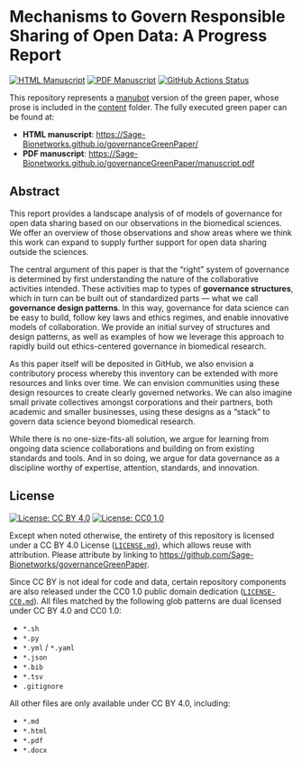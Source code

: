# Mechanisms to Govern Responsible Sharing of Open Data: A Progress Report

<!-- usage note: edit the H1 title above to personalize the manuscript -->

[![HTML Manuscript](https://img.shields.io/badge/manuscript-HTML-blue.svg)](https://Sage-Bionetworks.github.io/governanceGreenPaper/)
[![PDF Manuscript](https://img.shields.io/badge/manuscript-PDF-blue.svg)](https://Sage-Bionetworks.github.io/governanceGreenPaper/manuscript.pdf)
[![GitHub Actions Status](https://github.com/Sage-Bionetworks/governanceGreenPaper/workflows/Manubot/badge.svg)](https://github.com/Sage-Bionetworks/governanceGreenPaper/actions)
<!-- usage note: delete CI badges above for services not used by your manuscript -->

This repository represents a [manubot](https://manubot.org/) version of the green paper, whose prose is included in the [content](content/) folder. The fully executed green paper can be found at:

- **HTML manuscript**: https://Sage-Bionetworks.github.io/governanceGreenPaper/
- **PDF manuscript**: https://Sage-Bionetworks.github.io/governanceGreenPaper/manuscript.pdf

## Abstract

This report provides a landscape analysis of of models of governance for open data sharing based on our observations in the biomedical sciences. We offer an overview of those observations and show areas where we think this work can expand to supply further support for open data sharing outside the sciences. 

The central argument of this paper is that the “right” system of governance is determined by first understanding the nature of the collaborative activities intended. These activities map to types of **governance structures**, which in turn can be built out of standardized parts — what we call **governance design patterns**. In this way, governance for data science can be easy to build, follow key laws and ethics regimes, and enable innovative models of collaboration. We provide an initial survey of structures and design patterns, as well as examples of how we leverage this approach to rapidly build out ethics-centered governance in biomedical research. 

As this paper itself will be deposited in GitHub, we also envision a contributory process whereby this inventory can be extended with more resources and links over time. We can envision communities using these design resources to create clearly governed networks. We can also imagine small private collectives amongst corporations and their partners, both academic and smaller businesses, using these designs as a “stack” to govern data science beyond biomedical research.

While there is no one-size-fits-all solution, we argue for learning from ongoing data science collaborations and building on from existing standards and tools. And in so doing, we argue for data governance as a discipline worthy of expertise, attention, standards, and innovation.


## License

<!--
usage note: edit this section to change the license of your manuscript or source code changes to this repository.
We encourage users to openly license their manuscripts, which is the default as specified below.
-->

[![License: CC BY 4.0](https://img.shields.io/badge/License%20All-CC%20BY%204.0-lightgrey.svg)](http://creativecommons.org/licenses/by/4.0/)
[![License: CC0 1.0](https://img.shields.io/badge/License%20Parts-CC0%201.0-lightgrey.svg)](https://creativecommons.org/publicdomain/zero/1.0/)

Except when noted otherwise, the entirety of this repository is licensed under a CC BY 4.0 License ([`LICENSE.md`](LICENSE.md)), which allows reuse with attribution.
Please attribute by linking to https://github.com/Sage-Bionetworks/governanceGreenPaper.

Since CC BY is not ideal for code and data, certain repository components are also released under the CC0 1.0 public domain dedication ([`LICENSE-CC0.md`](LICENSE-CC0.md)).
All files matched by the following glob patterns are dual licensed under CC BY 4.0 and CC0 1.0:

+ `*.sh`
+ `*.py`
+ `*.yml` / `*.yaml`
+ `*.json`
+ `*.bib`
+ `*.tsv`
+ `.gitignore`

All other files are only available under CC BY 4.0, including:

+ `*.md`
+ `*.html`
+ `*.pdf`
+ `*.docx`
